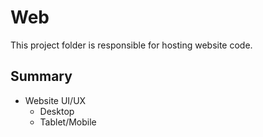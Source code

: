 # Web
This project folder is responsible for hosting website code.
## Summary
- Website UI/UX
  - Desktop
  - Tablet/Mobile
